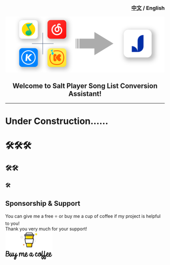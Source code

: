 <h3 align="right"><a href="README.md">中文</a> / English</h3>
<p align="center">
    <img src="markdownResources/cover.png" alt="cover" align=center />
    <h2 align="center"> Welcome to Salt Player Song List Conversion Assistant!</h2>
</p>

---

# Under Construction……

# 🛠️🛠️🛠️

## 🛠️🛠️

### 🛠️

## Sponsorship & Support

You can give me a free ⭐ or buy me a cup of coffee if my project is helpful to you!<br>
Thank you very much for your support!<br>
<a  href="markdownResources/Alipay WeChatPay.jpg">
<img src="markdownResources/Sponsorship.png" width = "150" height = "90" alt="Sponsorship.jpg" align=center />
</a>

